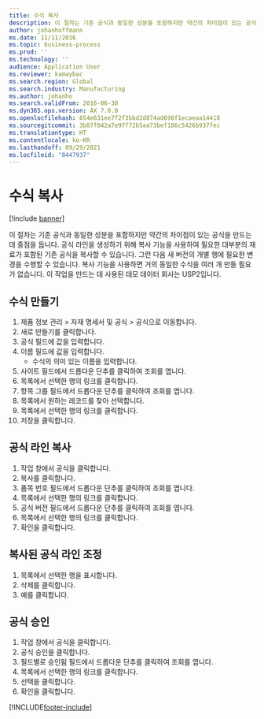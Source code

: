 ```yaml
---
title: 수식 복사
description: 이 절차는 기존 공식과 동일한 성분을 포함하지만 약간의 차이점이 있는 공식을 만드는 데 중점을 둡니다.
author: johanhoffmann
ms.date: 11/11/2016
ms.topic: business-process
ms.prod: ''
ms.technology: ''
audience: Application User
ms.reviewer: kamaybac
ms.search.region: Global
ms.search.industry: Manufacturing
ms.author: johanho
ms.search.validFrom: 2016-06-30
ms.dyn365.ops.version: AX 7.0.0
ms.openlocfilehash: 654e631ee7f2f3bbd2d874ad698f1ecaeaa14418
ms.sourcegitcommit: 3b87f042a7e97f72b5aa73bef186c5426b937fec
ms.translationtype: HT
ms.contentlocale: ko-KR
ms.lasthandoff: 09/29/2021
ms.locfileid: "8447937"
---
```

# <a name="copy-a-formula"></a>수식 복사

[!include [banner](../../includes/banner.md)]

이 절차는 기존 공식과 동일한 성분을 포함하지만 약간의 차이점이 있는 공식을 만드는 데 중점을 둡니다. 공식 라인을 생성하기 위해 복사 기능을 사용하여 필요한 대부분의 재료가 포함된 기존 공식을 복사할 수 있습니다. 그런 다음 새 버전의 개별 행에 필요한 변경을 수행할 수 있습니다. 복사 기능을 사용하면 거의 동일한 수식을 여러 개 만들 필요가 없습니다. 이 작업을 만드는 데 사용된 데모 데이터 회사는 USP2입니다.


## <a name="create-a-formula"></a>수식 만들기
1. 제품 정보 관리 > 자재 명세서 및 공식 > 공식으로 이동합니다.
2. 새로 만들기를 클릭합니다.
3. 공식 필드에 값을 입력합니다.
4. 이름 필드에 값을 입력합니다.
    * 수식의 의미 있는 이름을 입력합니다.  
5. 사이트 필드에서 드롭다운 단추를 클릭하여 조회를 엽니다.
6. 목록에서 선택한 행의 링크를 클릭합니다.
7. 항목 그룹 필드에서 드롭다운 단추를 클릭하여 조회를 엽니다.
8. 목록에서 원하는 레코드를 찾아 선택합니다.
9. 목록에서 선택한 행의 링크를 클릭합니다.
10. 저장을 클릭합니다.

## <a name="copy-formula-lines"></a>공식 라인 복사
1. 작업 창에서 공식을 클릭합니다.
2. 복사를 클릭합니다.
3. 품목 번호 필드에서 드롭다운 단추를 클릭하여 조회를 엽니다.
4. 목록에서 선택한 행의 링크를 클릭합니다.
5. 공식 버전 필드에서 드롭다운 단추를 클릭하여 조회를 엽니다.
6. 목록에서 선택한 행의 링크를 클릭합니다.
7. 확인을 클릭합니다.

## <a name="adjust-copied-formula-lines"></a>복사된 공식 라인 조정
1. 목록에서 선택한 행을 표시합니다.
2. 삭제를 클릭합니다.
3. 예를 클릭합니다.

## <a name="approve-formula"></a>공식 승인
1. 작업 창에서 공식을 클릭합니다.
2. 공식 승인을 클릭합니다.
3. 필드별로 승인됨 필드에서 드롭다운 단추를 클릭하여 조회를 엽니다.
4. 목록에서 선택한 행의 링크를 클릭합니다.
5. 선택을 클릭합니다.
6. 확인을 클릭합니다.



[!INCLUDE[footer-include](../../../includes/footer-banner.md)]